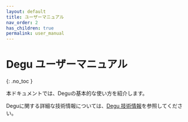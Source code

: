 ```yaml
---
layout: default
title: ユーザーマニュアル
nav_order: 2
has_children: true
permalink: user_manual
---
```


# Degu ユーザーマニュアル
{: .no_toc }

本ドキュメントでは、Deguの基本的な使い方を紹介します。

Deguに関する詳細な技術情報については、[Degu 技術情報](../technical_specifications/00_intro.md)を参照してください。
